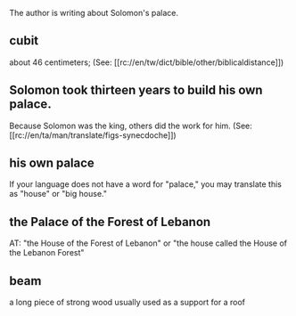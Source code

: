 The author is writing about Solomon's palace.

## cubit ##

about 46 centimeters; (See: [[rc://en/tw/dict/bible/other/biblicaldistance]])

## Solomon took thirteen years to build his own palace. ##

Because Solomon was the king, others did the work for him. (See: [[rc://en/ta/man/translate/figs-synecdoche]])

## his own palace ##

If your language does not have a word for "palace," you may translate this as "house" or "big house."

## the Palace of the Forest of Lebanon ##

AT: "the House of the Forest of Lebanon" or "the house called the House of the Lebanon Forest"

## beam ##

a long piece of strong wood usually used as a support for a roof